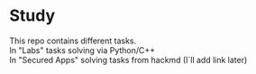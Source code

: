 # Study  
This repo contains different tasks.   
In "Labs" tasks solving via Python/C++  
In "Secured Apps" solving tasks from hackmd (I`ll add link later)
